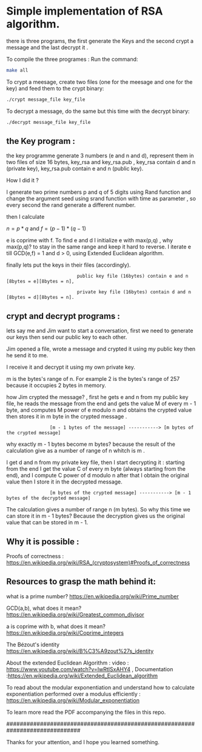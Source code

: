 # Simple implementation of RSA algorithm.
there is three programs, the first generate the Keys and the second crypt a message and the last decrypt it .

To compile the three programes : Run the command:
```bash
make all
```
To crypt a meesage, create two files (one for the meesage and one for the key) and feed them to the crypt binary:
```bash
./crypt message_file key_file
```
To decrypt a message, do the same but this time with the decrypt binary:
```bash
./decrypt message_file key_file
```
## the Key program :
the key programme generate 3 numbers (e and n and d), represent them in two files of size 16 bytes, key_rsa and key_rsa.pub , key_rsa contain d and n (private key), key_rsa.pub contain e and n (public key).

How I did it ?

I generate two prime numbers p and q of 5 digits using Rand function and change the argument seed using srand function with time as parameter , so every second the rand generate a different number.

then I calculate

$n = p * q$ and $f = (p - 1)*(q - 1)$

e is coprime with f. To find e and d I initialize e with max(p,q) , why max(p,q)? to stay in the same range and keep it hard to reverse. I iterate e till GCD(e,f) = 1 and d > 0,  using Extended Euclidean algorithm.

finally lets put the keys in their files (accordingly). 
                              
                              public key file (16bytes) contain e and n [8bytes = e][8bytes = n],

                              private key file (16bytes) contain d and n [8bytes = d][8bytes = n].

## crypt and decrypt programs : 
lets say me and Jim want to start a conversation, first we need to generate our keys then send our public key to each other.

Jim opened a file, wrote a message and crypted it using my public key then he send it to me.

I receive it and decrypt it using my own private key.

m is the bytes's range of n. For example 2 is the bytes's range of 257 because it occupies 2 bytes in memory.

how Jim crypted the message? , first he gets e and n from my public key file, he reads the message from the end and gets the value M of every m - 1 byte, and computes M power of e modulo n and obtains the crypted value then stores it in m byte in the crypted message .

                    [m - 1 bytes of the message] -----------> [m bytes of the crypted message]

why exactly m - 1 bytes become m bytes? because the result of the calculation give as a number of range of n whitch is m .

I get d and n from my private key file, then I start decrypting it : starting from the end I get the value C of every m byte (always starting from the end), and I compute C power of d modulo n after that I obtain the original value then I store it in the decrypted message.

                    [m bytes of the crypted message] -----------> [m - 1 bytes of the decrypted message]

The calculation gives a number of range n (m bytes). So why this time we can store it in m - 1 bytes? Because the decryption gives us the original value that can be stored in m - 1.

## Why it is possible :
Proofs of correctness : https://en.wikipedia.org/wiki/RSA_(cryptosystem)#Proofs_of_correctness 


## Resources to grasp the math behind it:

what is a prime number? https://en.wikipedia.org/wiki/Prime_number 

GCD(a,b), what does it mean? https://en.wikipedia.org/wiki/Greatest_common_divisor

a is coprime with b, what does it mean? https://en.wikipedia.org/wiki/Coprime_integers

The Bézout's identity  https://en.wikipedia.org/wiki/B%C3%A9zout%27s_identity

About the extended Euclidean Algorithm : video : https://www.youtube.com/watch?v=IwRtISxAHY4 , Documentation :https://en.wikipedia.org/wiki/Extended_Euclidean_algorithm

To read about the modular exponentiation and understand how to calculate exponentiation performed over a modulus efficiently : https://en.wikipedia.org/wiki/Modular_exponentiation

To learn more read the PDF accompanying the files in this repo.

############################################################################## 

Thanks for your attention, and I hope you learned something.

